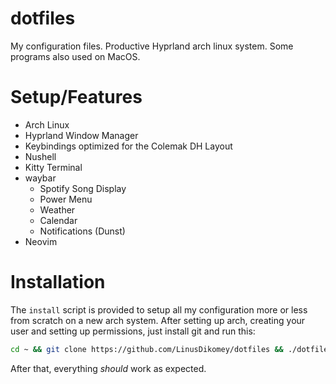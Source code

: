 # dotfiles
My configuration files. Productive Hyprland arch linux system. Some programs also used on MacOS.
# Setup/Features
- Arch Linux
- Hyprland Window Manager
- Keybindings optimized for the Colemak DH Layout
- Nushell
- Kitty Terminal
- waybar
  - Spotify Song Display
  - Power Menu
  - Weather
  - Calendar
  - Notifications (Dunst)
- Neovim
# Installation
The `install` script is provided to setup all my configuration more or less from scratch on a new arch system.
After setting up arch, creating your user and setting up permissions, just install git and run this:
```bash
cd ~ && git clone https://github.com/LinusDikomey/dotfiles && ./dotfiles/install
```
After that, everything *should* work as expected.
